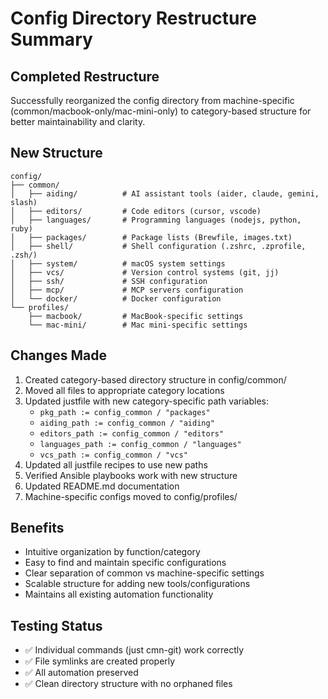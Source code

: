 # Config Directory Restructure Summary

## Completed Restructure
Successfully reorganized the config directory from machine-specific (common/macbook-only/mac-mini-only) to category-based structure for better maintainability and clarity.

## New Structure
```
config/
├── common/
│   ├── aiding/          # AI assistant tools (aider, claude, gemini, slash)
│   ├── editors/         # Code editors (cursor, vscode)
│   ├── languages/       # Programming languages (nodejs, python, ruby)
│   ├── packages/        # Package lists (Brewfile, images.txt)
│   ├── shell/           # Shell configuration (.zshrc, .zprofile, .zsh/)
│   ├── system/          # macOS system settings
│   ├── vcs/             # Version control systems (git, jj)
│   ├── ssh/             # SSH configuration
│   ├── mcp/             # MCP servers configuration
│   └── docker/          # Docker configuration
└── profiles/
    ├── macbook/         # MacBook-specific settings
    └── mac-mini/        # Mac mini-specific settings
```

## Changes Made
1. Created category-based directory structure in config/common/
2. Moved all files to appropriate category locations
3. Updated justfile with new category-specific path variables:
   - `pkg_path := config_common / "packages"`
   - `aiding_path := config_common / "aiding"`
   - `editors_path := config_common / "editors"`
   - `languages_path := config_common / "languages"`
   - `vcs_path := config_common / "vcs"`
4. Updated all justfile recipes to use new paths
5. Verified Ansible playbooks work with new structure
6. Updated README.md documentation
7. Machine-specific configs moved to config/profiles/

## Benefits
- Intuitive organization by function/category
- Easy to find and maintain specific configurations
- Clear separation of common vs machine-specific settings
- Scalable structure for adding new tools/configurations
- Maintains all existing automation functionality

## Testing Status
- ✅ Individual commands (just cmn-git) work correctly
- ✅ File symlinks are created properly  
- ✅ All automation preserved
- ✅ Clean directory structure with no orphaned files